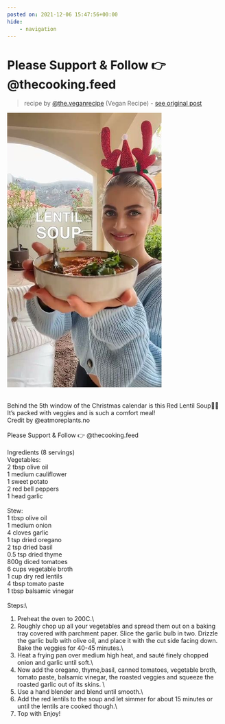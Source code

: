 ```yaml
---
posted on: 2021-12-06 15:47:56+00:00
hide:
    - navigation
---
```


# Please Support & Follow 👉 @thecooking.feed 

> recipe by [@the.veganrecipe](https://www.instagram.com/the.veganrecipe/) 
(Vegan Recipe) - [see original post](https://instagram.com/p/CXJZn6lq2qh)

![](../img/the.veganrecipe_06-12-2021_1512.png)

\
Behind the 5th window of the Christmas calendar is this Red Lentil Soup🍲💃 It’s packed with veggies and is such a comfort meal!\
Credit by @eatmoreplants.no\
\
Please Support & Follow 👉 @thecooking.feed\
\
Ingredients (8 servings)\
Vegetables:\
2 tbsp olive oil\
1 medium cauliflower\
1 sweet potato\
2 red bell peppers\
1 head garlic\
\
Stew:\
1 tbsp olive oil\
1 medium onion\
4 cloves garlic\
1 tsp dried oregano\
2 tsp dried basil\
0.5 tsp dried thyme\
800g diced tomatoes\
6 cups vegetable broth\
1 cup dry red lentils\
4 tbsp tomato paste\
1 tbsp balsamic vinegar\
\
Steps:\
1. Preheat the oven to 200C.\
2. Roughly chop up all your vegetables and spread them out on a baking tray covered with parchment paper. Slice the garlic bulb in two. Drizzle the garlic bulb with olive oil, and place it with the cut side facing down. Bake the veggies for 40-45 minutes.\
3. Heat a frying pan over medium high heat, and sauté finely chopped onion and garlic until soft.\
4. Now add the oregano, thyme,basil, canned tomatoes, vegetable broth, tomato paste, balsamic vinegar, the roasted veggies and squeeze the roasted garlic out of its skins. \
5. Use a hand blender and blend until smooth.\
6. Add the red lentils to the soup and let simmer for about 15 minutes or until the lentils are cooked though.\
7. Top with Enjoy! 